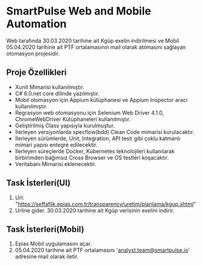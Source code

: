 # SmartPulse Web and Mobile Automation
Web tarafında 30.03.2020 tarihine ait Kgüp exelin indirilmesi ve Mobil 05.04.2020 tarihine ait PTF ortalamasının mail olarak atılmasını sağlayan otomasyon projesidir. 
## Proje Özellikleri
* Xunit Mimarisi kullanılmıştır.
* C# 6.0.net core dilinde yazılmıştır.
* Mobil otomasyon için Appium kütüphanesi ve Appium Inspector aracı kullanılmıştır.
* Regrasyon web otomasyonu için Selenium Web Driver 4.1.0, ChromeWebDriver Kütüphaneleri kullanılmıştır.
* Geliştirilmiş Class yapısıyla kurulmuştur.
* İlerleyen versiyonlarda specflow(bdd) Clean Code mimarisi kurulacaktır.
* İlerleyen sürümlerde, Unit, Integration, API testi gibi çoklu katmanlı mimari yapısı entegre edilecektir.
* İlerleyen süreçlerde Docker, Kubernetes teknolojileri kullanılarak birbirimden bağımsız Cross Browser ve OS testleri koşacaktır.
* Veritabanı Mimarisi eklenecektir.

## Task İsterleri(UI)
1. Url: "https://seffaflik.epias.com.tr/transparency/uretim/planlama/kgup.xhtml" 
2. Urline gider. 30.03.2020 tarihine ait Kgüp verisinin exelini indirir.

## Task İsterleri(Mobil)
1. Epias Mobil uygulamasını açar.
2. 05.04.2020 tarihine ait PTF ortalamasını 'analyst.team@smartpulse.io' adresine mail olarak iletir.
